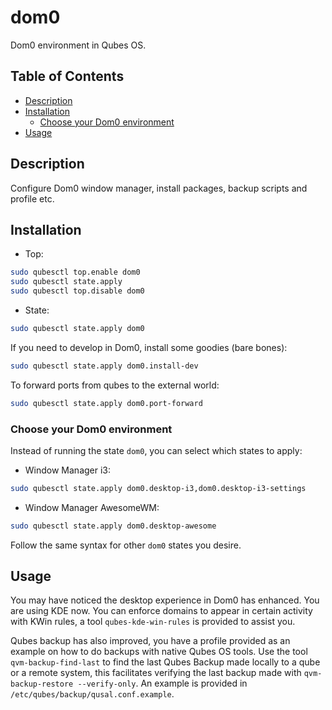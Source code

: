 # dom0

Dom0 environment in Qubes OS.

## Table of Contents

* [Description](#description)
* [Installation](#installation)
  * [Choose your Dom0 environment](#choose-your-dom0-environment)
* [Usage](#usage)

## Description

Configure Dom0 window manager, install packages, backup scripts and profile
etc.

## Installation

- Top:
```sh
sudo qubesctl top.enable dom0
sudo qubesctl state.apply
sudo qubesctl top.disable dom0
```

- State:
<!-- pkg:begin:post-install -->
```sh
sudo qubesctl state.apply dom0
```
<!-- pkg:end:post-install -->

If you need to develop in Dom0, install some goodies (bare bones):
```sh
sudo qubesctl state.apply dom0.install-dev
```

To forward ports from qubes to the external world:
```sh
sudo qubesctl state.apply dom0.port-forward
```

### Choose your Dom0 environment

Instead of running the state `dom0`, you can select which states to apply:

- Window Manager i3:
```sh
sudo qubesctl state.apply dom0.desktop-i3,dom0.desktop-i3-settings
```

- Window Manager AwesomeWM:
```sh
sudo qubesctl state.apply dom0.desktop-awesome
```

Follow the same syntax for other `dom0` states you desire.

## Usage

You may have noticed the desktop experience in Dom0 has enhanced. You are
using KDE now. You can enforce domains to appear in certain activity with KWin
rules, a tool `qubes-kde-win-rules` is provided to assist you.

Qubes backup has also improved, you have a profile provided as an example on
how to do backups with native Qubes OS tools. Use the tool
`qvm-backup-find-last` to find the last Qubes Backup made locally to a qube or
a remote system, this facilitates verifying the last backup made with
`qvm-backup-restore --verify-only`. An example is provided in
`/etc/qubes/backup/qusal.conf.example`.
